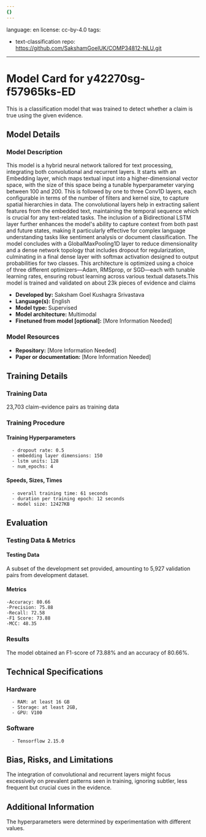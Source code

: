 ```yaml
---
{}
---
```

language: en
license: cc-by-4.0
tags:
- text-classification
repo: https://github.com/SakshamGoelUK/COMP34812-NLU.git

---

# Model Card for y42270sg-f57965ks-ED

<!-- Provide a quick summary of what the model is/does. -->

This is a classification model that was trained to
      detect whether a claim is true using the given evidence.


## Model Details

### Model Description

<!-- Provide a longer summary of what this model is. -->

This model is a hybrid neural network tailored for text processing, integrating both convolutional and recurrent layers. It starts with an Embedding layer, which maps textual input into a higher-dimensional vector space, with the size of this space being a tunable hyperparameter varying between 100 and 200. This is followed by one to three Conv1D layers, each configurable in terms of the number of filters and kernel size, to capture spatial hierarchies in data. The convolutional layers help in extracting salient features from the embedded text, maintaining the temporal sequence which is crucial for any text-related tasks. The inclusion of a Bidirectional LSTM layer further enhances the model's ability to capture context from both past and future states, making it particularly effective for complex language understanding tasks like sentiment analysis or document classification. The model concludes with a GlobalMaxPooling1D layer to reduce dimensionality and a dense network topology that includes dropout for regularization, culminating in a final dense layer with softmax activation designed to output probabilities for two classes. This architecture is optimized using a choice of three different optimizers—Adam, RMSprop, or SGD—each with tunable learning rates, ensuring robust learning across various textual datasets.This model is trained and validated on about 23k pieces of evidence and claims

- **Developed by:** Saksham Goel Kushagra Srivastava
- **Language(s):** English
- **Model type:** Supervised
- **Model architecture:** Multimodal
- **Finetuned from model [optional]:** [More Information Needed]

### Model Resources

<!-- Provide links where applicable. -->

- **Repository:** [More Information Needed]
- **Paper or documentation:** [More Information Needed]

## Training Details

### Training Data

<!-- This is a short stub of information on the training data that was used, and documentation related to data pre-processing or additional filtering (if applicable). -->

23,703 claim-evidence pairs as training data

### Training Procedure

<!-- This relates heavily to the Technical Specifications. Content here should link to that section when it is relevant to the training procedure. -->

#### Training Hyperparameters

<!-- This is a summary of the values of hyperparameters used in training the model. -->


      - dropout rate: 0.5
      - embedding layer dimensions: 150
      - lstm units: 128
      - num_epochs: 4

#### Speeds, Sizes, Times

<!-- This section provides information about how roughly how long it takes to train the model and the size of the resulting model. -->


      - overall training time: 61 seconds
      - duration per training epoch: 12 seconds
      - model size: 12427KB

## Evaluation

<!-- This section describes the evaluation protocols and provides the results. -->

### Testing Data & Metrics

#### Testing Data

<!-- This should describe any evaluation data used (e.g., the development/validation set provided). -->

A subset of the development set provided, amounting to 5,927 validation pairs from development dataset.

#### Metrics

<!-- These are the evaluation metrics being used. -->


    -Accuracy: 80.66 
    -Precision: 75.88
    -Recall: 72.58
    -F1 Score: 73.88
    -MCC: 48.35


### Results

The model obtained an F1-score of 73.88% and an accuracy of 80.66%.

## Technical Specifications

### Hardware


      - RAM: at least 16 GB
      - Storage: at least 2GB,
      - GPU: V100

### Software


      - Tensorflow 2.15.0

## Bias, Risks, and Limitations

<!-- This section is meant to convey both technical and sociotechnical limitations. -->

The integration of convolutional and recurrent layers might focus excessively on prevalent patterns seen in training, ignoring subtler, less frequent but crucial cues in the evidence.

## Additional Information

<!-- Any other information that would be useful for other people to know. -->

The hyperparameters were determined by experimentation
      with different values.
